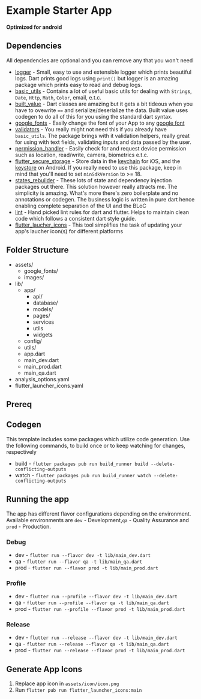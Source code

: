 # Example Starter App

**Optimized for android**

## Dependencies

All dependencies are optional and you can remove any that you won't need

- [logger]('https://pub.dev/packages/logger') - Small, easy to use and extensible logger which prints beautiful logs. Dart prints good logs using `print()` but logger is an amazing package which prints easy to read and debug logs.
- [basic_utils]('https://pub.dev/packages/basic_utils') - Contains a lot of useful basic utils for dealing with `String`s, `Date`, `Http`, `Math`, `Color`, email, e.t.c.
- [built_value]('https://pub.dev/packages/built_value') - Dart classes are amazing but it gets a bit tideous when you have to ovewrite `==` and serialize/deserialize the data. Built value uses codegen to do all of this for you using the standard dart syntax.
- [google_fonts]('https://pub.dev/packages/google_fonts') - Easily change the font of your App to any [google font]('https://fonts.google.com/')
- [validators]('https://pub.dev/packages/validators') - You really might not need this if you already have `basic_utils`. The package brings with it validation helpers, really great for using with text fields, validating inputs and data passed by the user.
- [permission_handler]('https://pub.dev/packages/permission_handler') - Easily check for and request device permission such as location, read/write, camera, biometrics e.t.c.
- [flutter_secure_storage]('https://pub.dev/packages/flutter_secure_storage') - Store data in the [keychain]('https://developer.apple.com/library/content/documentation/Security/Conceptual/keychainServConcepts/01introduction/introduction.html#//apple_ref/doc/uid/TP30000897-CH203-TP1') for iOS, and the [keystore]('https://developer.android.com/training/articles/keystore.html') on Android. If you really need to use this package, keep in mind that you'll need to set `minSdkVersion` to >= 18.
- [states_rebuilder]('https://pub.dev/packages/states_rebuilder') - These lots of state and dependency injection packages out there. This solution however really attracts me. The simplicity is amazing. What's more there's zero boilerplate and no annotations or codegen. The business logic is written in pure dart hence enabling complete separation of the UI and the BLoC
- [lint]('https://pub.dev/packages/lint') - Hand picked lint rules for dart and flutter. Helps to maintain clean code which follows a consistent dart style guide.
- [flutter_laucher_icons]('https://pub.dev/packages/flutter_launcher_icons/') - This tool simplifies the task of updating your app's laucher icon(s) for different platforms

## Folder Structure

- assets/
  - google_fonts/
  - images/
- lib/
  - app/
    - api/
    - database/
    - models/
    - pages/
    - services
    - utils
    - widgets
  - config/
  - utils/
  - app.dart
  - main_dev.dart
  - main_prod.dart
  - main_qa.dart
- analysis_options.yaml
- flutter_launcher_icons.yaml

## Prereq

## Codegen

This template includes some packages which utilize code generation. Use the following commands, to build once or to keep watching for changes, respectively

- build - `flutter packages pub run build_runner build --delete-conflicting-outputs`
- watch - `flutter packages pub run build_runner watch --delete-conflicting-outputs`

## Running the app

The app has different flavor configurations depending on the environment. Available environments are `dev` - Development,`qa` - Quality Assurance and `prod` - Production.

### Debug

- dev - `flutter run --flavor dev -t lib/main_dev.dart`
- qa - `flutter run --flavor qa -t lib/main_qa.dart`
- prod - `flutter run --flavor prod -t lib/main_prod.dart`

### Profile

- dev - `flutter run --profile --flavor dev -t lib/main_dev.dart`
- qa - `flutter run --profile --flavor qa -t lib/main_qa.dart`
- prod - `flutter run --profile --flavor prod -t lib/main_prod.dart`

### Release

- dev - `flutter run --release --flavor dev -t lib/main_dev.dart`
- qa - `flutter run --release --flavor qa -t lib/main_qa.dart`
- prod - `flutter run --release --flavor prod -t lib/main_prod.dart`

## Generate App Icons

1. Replace app icon in `assets/icon/icon.png`
2. Run `flutter pub run flutter_launcher_icons:main`

